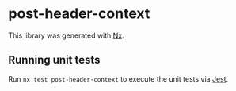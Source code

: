 # post-header-context

This library was generated with [Nx](https://nx.dev).

## Running unit tests

Run `nx test post-header-context` to execute the unit tests via [Jest](https://jestjs.io).
